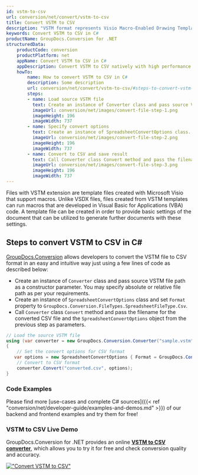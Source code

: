 ```yaml
---
id: vstm-to-csv
url: conversion/net/convert/vstm-to-csv
title: Convert VSTM to CSV
description: "VSTM format represents Visio Macro-Enabled Drawing Template with .vstm extension. Learn how to convert VSTM to CSV file programmatically in C# language using GroupDocs.Conversion for .NET library."
keywords: Convert VSTM to CSV in C#
productName: GroupDocs.Conversion for .NET
structuredData:
    productCode: conversion
    productPlatform: net
    appName: Convert VSTM to CSV in C#
    appDescription: Convert VSTM to CSV natively with high performance using C# language and server side GroupDocs.Conversion for .NET APIs, without the use of any software like Microsoft or Open Office.
    howTo:
        name: How to convert VSTM to CSV in C# 
        description: Some description
        url: conversion/net/convert/vstm-to-csv/#steps-to-convert-vstm-to-csv-in-c
        steps:
        - name: Load source VSTM file 
          text: Create an instance of Converter class and pass source VSTM file path as a constructor parameter. You may specify absolute or relative file path as per your requirements. 
          imageUrl: conversion/net/images/convert-file-step-1.png
          imageHeight: 196
          imageWidth: 737
        - name: Specify convert options 
          text: Create an instance of SpreadsheetConvertOptions class.
          imageUrl: conversion/net/images/convert-file-step-2.png
          imageHeight: 196
          imageWidth: 737
        - name: Convert to CSV and save result 
          text: Call Converter class Convert method and pass the filename for the converted HTML file and the SpreadsheetConvertOptions object from the previous step as parameters.
          imageUrl: conversion/net/images/convert-file-step-3.png
          imageHeight: 196
          imageWidth: 737
---
```


Files with VSTM extension are template files created with Microsoft Visio that support macros. Unlike VSDX files, files created from VSTM templates can run macros that are developed in Visual Basic for Applications (VBA) code. A template file can be created in order to provide basic settings of the document that can be utilized to generate further documents with these settings.

## Steps to convert VSTM to CSV in C#

[GroupDocs.Conversion](https://products.groupdocs.com/conversion/net) allows developers to convert the VSTM file to CSV format in an easy and intuitive way just using a few lines of code as described below:

* Create an instance of `Converter` class and pass source VSTM file path as a constructor parameter. You may specify absolute or relative file path as per your requirements. 
* Create an instance of `SpreadsheetConvertOptions` class and set `Format` property to `GroupDocs.Conversion.FileTypes.SpreadsheetFileType.Csv`.
* Call `Converter` class `Convert` method and pass the filename for the converted CSV file and the `SpreadsheetConvertOptions` object from the previous step as parameters.

```csharp
// Load the source VSTM file
using (var converter = new GroupDocs.Conversion.Converter("sample.vstm"))
{
    // Set the convert options for CSV format
   var options = new SpreadsheetConvertOptions { Format = GroupDocs.Conversion.FileTypes.SpreadsheetFileType.Csv };
    // Convert to CSV format
    converter.Convert("converted.csv", options);
}
```

### Code Examples

Please find more [use-cases and complete C# sources]({{< ref "conversion/net/developer-guide/examples-and-demos.md" >}}) of our backend and frontend examples and try them for free!

### VSTM to CSV Live Demo

GroupDocs.Conversion for .NET provides an online [**VSTM to CSV converter**](https://products.groupdocs.app/conversion/vstm-to-csv), which allows you to try it for free and check conversion quality and accuracy.

[!["Convert VSTM to CSV"](conversion/net/images/convert-to-csv/convert-vstm-to-csv.png)](https://products.groupdocs.app/conversion/vstm-to-csv)